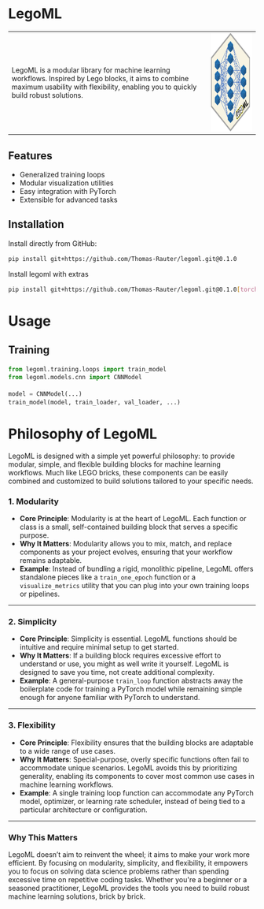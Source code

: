 # LegoML

<table>
<tr>
<td style="text-align: left; vertical-align: middle;">
LegoML is a modular library for machine learning workflows. Inspired by Lego 
blocks, it aims to combine maximum usability with flexibility, enabling you to
quickly build robust solutions.
</td>
<td style="text-align: right; vertical-align: middle;">
<img src="logo/legoml_logo.png" alt="LegoML Logo" width="300" height="200" />
</td>
</tr>
</table>


## Features
- Generalized training loops
- Modular visualization utilities
- Easy integration with PyTorch
- Extensible for advanced tasks

## Installation
Install directly from GitHub:
```bash
pip install git+https://github.com/Thomas-Rauter/legoml.git@0.1.0
```

Install legoml with extras
```bash
pip install git+https://github.com/Thomas-Rauter/legoml.git@0.1.0[torch,tensorflow]
```

# Usage

## Training

```python
from legoml.training.loops import train_model
from legoml.models.cnn import CNNModel

model = CNNModel(...)
train_model(model, train_loader, val_loader, ...)
```

# Philosophy of LegoML
LegoML is designed with a simple yet powerful philosophy: to provide modular,
simple, and flexible building blocks for machine learning workflows.
Much like LEGO bricks, these components can be easily combined and customized
to build solutions tailored to your specific needs.

### 1. Modularity
- **Core Principle**: Modularity is at the heart of LegoML. Each function or class is a small, self-contained building block that serves a specific purpose.
- **Why It Matters**: Modularity allows you to mix, match, and replace components as your project evolves, ensuring that your workflow remains adaptable.
- **Example**: Instead of bundling a rigid, monolithic pipeline, LegoML offers standalone pieces like a `train_one_epoch` function or a `visualize_metrics` utility that you can plug into your own training loops or pipelines.

---

### 2. Simplicity
- **Core Principle**: Simplicity is essential. LegoML functions should be intuitive and require minimal setup to get started.
- **Why It Matters**: If a building block requires excessive effort to understand or use, you might as well write it yourself. LegoML is designed to save you time, not create additional complexity.
- **Example**: A general-purpose `train_loop` function abstracts away the boilerplate code for training a PyTorch model while remaining simple enough for anyone familiar with PyTorch to understand.

---

### 3. Flexibility
- **Core Principle**: Flexibility ensures that the building blocks are adaptable to a wide range of use cases.
- **Why It Matters**: Special-purpose, overly specific functions often fail to accommodate unique scenarios. LegoML avoids this by prioritizing generality, enabling its components to cover most common use cases in machine learning workflows.
- **Example**: A single training loop function can accommodate any PyTorch model, optimizer, or learning rate scheduler, instead of being tied to a particular architecture or configuration.

---

### Why This Matters
LegoML doesn’t aim to reinvent the wheel; it aims to make your work more
efficient. By focusing on modularity, simplicity, and flexibility, 
it empowers you to focus on solving data science problems rather than 
spending excessive time on repetitive coding tasks. Whether you're a beginner
or a seasoned practitioner, LegoML provides the tools you need to build robust
machine learning solutions, brick by brick.